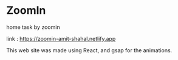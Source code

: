 # ZoomIn
home task by zoomin

link : https://zoomin-amit-shahal.netlify.app

This web site was made using React, and gsap for the animations.

